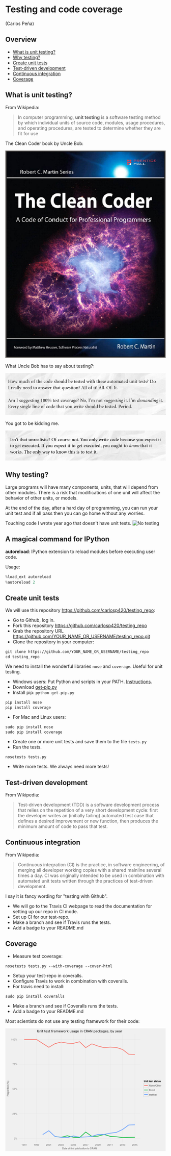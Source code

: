 # Testing and code coverage 

(Carlos Peña)

## Overview
* [What is unit testing?](#what-is-unit-testing?)
* [Why testing?](#why-testing?)
* [Create unit tests](#create-unit-tests)
* [Test-driven development](#test-driven-development)
* [Continuous integration](#continuous-integration)
* [Coverage](#coverage)


## What is unit testing?

From Wikipedia:
> In computer programming, **unit testing** is a software testing method by
> which individual units of source code, modules, usage procedures,
> and operating procedures, are tested to determine whether they are fit for use

The Clean Coder book by Uncle Bob:

![Clean coder book](img/clean_coder_book.png)

What Uncle Bob has to say about testing?:

![Clean coder book](img/clean_coder_book_testing1.png)

You got to be kidding me.

![Clean coder book](img/clean_coder_book_testing2.png)

## Why testing?
Large programs will have many components, units, that will depend from other
modules. There is a risk that modifications of one unit will affect the
behavior of other units, or models.

At the end of the day, after a hard day of programming, you can run your
unit test and if all pass then you can go home without any worries.

Touching code I wrote year ago that doesn't have unit tests.
![No testing](img/no_testing.gif)

## A magical command for IPython
**autoreload**: IPython extension to reload modules before executing user code.

Usage:

```python
%load_ext autoreload
%autoreload 2
```

## Create unit tests
We will use this repository <https://github.com/carlosp420/testing_repo>:

* Go to Github, log in.
* Fork this repository <https://github.com/carlosp420/testing_repo>
* Grab the repository URL <https://github.com/YOUR_NAME_OR_USERNAME/testing_repo.git>
* Clone the repository in your computer:

```shell
git clone https://github.com/YOUR_NAME_OR_USERNAME/testing_repo
cd testing_repo
```

We need to install the wonderful libraries ``nose`` and ``coverage``. Useful for
unit testing.

* Windows users: Put Python and scripts in your PATH. [Instructions](https://openhatch.org/wiki/Boston_Python_Workshop_6/Friday/Windows_set_up_Python).
* Download [get-pip.py](https://bootstrap.pypa.io/get-pip.pyhttps://bootstrap.pypa.io/get-pip.py)
* Install pip: ``python get-pip.py``
```shell
pip install nose
pip install coverage
```
* For Mac and Linux users:
```shell
sudo pip install nose
sudo pip install coverage
```

* Create one or more unit tests and save them to the file ``tests.py``
* Run the tests.

```shell
nosetests tests.py
```

* Write more tests. We always need more tests!

## Test-driven development
From Wikipedia:

> Test-driven development (TDD) is a software development process that relies
> on the repetition of a very short development cycle: first the developer 
> writes an (initially failing) automated test case that defines a desired 
> improvement or new function, then produces the minimum amount of code to pass
> that test.

## Continuous integration
From Wikipedia:
> Continuous integration (CI) is the practice, in software engineering, of
> merging all developer working copies with a shared mainline several times a day.
> CI was originally intended to be used in combination with automated unit
> tests written through the practices of test-driven development.

I say it is fancy wording for "testing with Github".

* We will go to the Travis CI webpage to read the documentation for setting up
  our repo in CI mode.
* Set up CI for our test-repo.
* Make a branch and see if Travis runs the tests.
* Add a badge to your README.md

## Coverage
* Measure test coverage:

```shell
nosetests tests.py --with-coverage --cover-html
```

* Setup your test-repo in coveralls.
* Configure Travis to work in combination with coveralls.
* For travis need to install:
```shell
sudo pip install coveralls
```
* Make a branch and see if Coveralls runs the tests.
* Add a badge to your README.md


Most scientists do not use any testing framework for their code:

![image by @quominus](img/unittests_in_cran.png)
